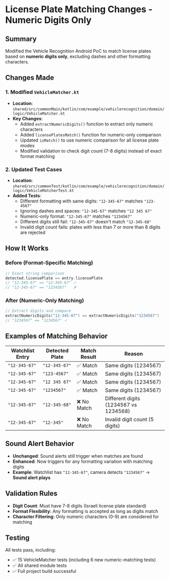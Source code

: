 # License Plate Matching Changes - Numeric Digits Only

## Summary
Modified the Vehicle Recognition Android PoC to match license plates based on **numeric digits only**, excluding dashes and other formatting characters.

## Changes Made

### 1. Modified `VehicleMatcher.kt`
- **Location**: `shared/src/commonMain/kotlin/com/example/vehiclerecognition/domain/logic/VehicleMatcher.kt`
- **Key Changes**:
  - Added `extractNumericDigits()` function to extract only numeric characters
  - Added `licensePlatesMatch()` function for numeric-only comparison
  - Updated `isMatch()` to use numeric comparison for all license plate modes
  - Modified validation to check digit count (7-8 digits) instead of exact format matching

### 2. Updated Test Cases
- **Location**: `shared/src/commonTest/kotlin/com/example/vehiclerecognition/domain/logic/VehicleMatcherTest.kt`
- **Added Tests**:
  - Different formatting with same digits: `"12-345-67"` matches `"123-4567"`
  - Ignoring dashes and spaces: `"12-345-67"` matches `"12 345 67"`
  - Numeric-only format: `"12-345-67"` matches `"1234567"`
  - Different digits still fail: `"12-345-67"` doesn't match `"12-345-68"`
  - Invalid digit count fails: plates with less than 7 or more than 8 digits are rejected

## How It Works

### Before (Format-Specific Matching)
```kotlin
// Exact string comparison
detected.licensePlate == entry.licensePlate
// "12-345-67" == "12-345-67" ✓
// "12-345-67" == "1234567"   ✗
```

### After (Numeric-Only Matching)
```kotlin
// Extract digits and compare
extractNumericDigits("12-345-67") == extractNumericDigits("1234567")
// "1234567" == "1234567" ✓
```

## Examples of Matching Behavior

| Watchlist Entry | Detected Plate | Match Result | Reason |
|----------------|----------------|--------------|---------|
| `"12-345-67"` | `"12-345-67"` | ✅ Match | Same digits (1234567) |
| `"12-345-67"` | `"123-4567"` | ✅ Match | Same digits (1234567) |
| `"12-345-67"` | `"12 345 67"` | ✅ Match | Same digits (1234567) |
| `"12-345-67"` | `"1234567"` | ✅ Match | Same digits (1234567) |
| `"12-345-67"` | `"12-345-68"` | ❌ No Match | Different digits (1234567 vs 1234568) |
| `"12-345-67"` | `"12-345"` | ❌ No Match | Invalid digit count (5 digits) |

## Sound Alert Behavior
- **Unchanged**: Sound alerts still trigger when matches are found
- **Enhanced**: Now triggers for any formatting variation with matching digits
- **Example**: Watchlist has `"12-345-67"`, camera detects `"1234567"` → **Sound alert plays**

## Validation Rules
- **Digit Count**: Must have 7-8 digits (Israeli license plate standard)
- **Format Flexibility**: Any formatting is accepted as long as digits match
- **Character Filtering**: Only numeric characters (0-9) are considered for matching

## Testing
All tests pass, including:
- ✅ 15 VehicleMatcher tests (including 6 new numeric-matching tests)
- ✅ All shared module tests
- ✅ Full project build successful 